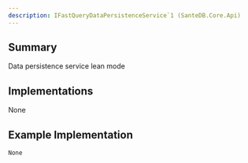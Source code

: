 ```yaml
---
description: IFastQueryDataPersistenceService`1 (SanteDB.Core.Api)
---
```


## Summary
Data persistence service lean mode

## Implementations

None

## Example Implementation
```
None
```
